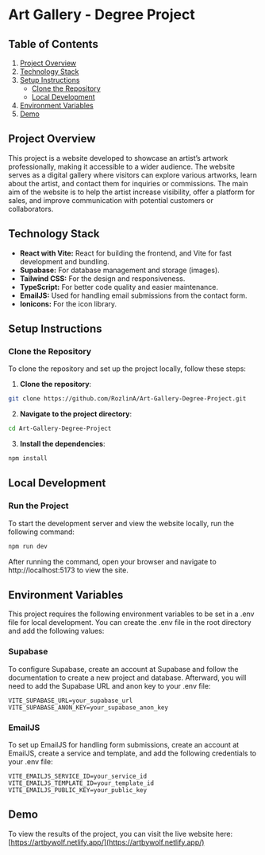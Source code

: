 # Art Gallery - Degree Project

## Table of Contents
1. [Project Overview](#project-overview)
2. [Technology Stack](#technology-stack)
3. [Setup Instructions](#setup-instructions)
    - [Clone the Repository](#clone-the-repository)
    - [Local Development](#local-development)
4. [Environment Variables](#environment-variables)
5. [Demo](#demo)

## Project Overview
This project is a website developed to showcase an artist’s artwork professionally, making it accessible to a wider audience. The website serves as a digital gallery where visitors can explore various artworks, learn about the artist, and contact them for inquiries or commissions. The main aim of the website is to help the artist increase visibility, offer a platform for sales, and improve communication with potential customers or collaborators.

## Technology Stack
- **React with Vite:** React for building the frontend, and Vite for fast development and bundling.
- **Supabase:** For database management and storage (images).
- **Tailwind CSS:** For the design and responsiveness.
- **TypeScript:** For better code quality and easier maintenance.
- **EmailJS:** Used for handling email submissions from the contact form.
- **Ionicons:** For the icon library.

## Setup Instructions
### Clone the Repository
To clone the repository and set up the project locally, follow these steps:
1. **Clone the repository**:
```bash
git clone https://github.com/RozlinA/Art-Gallery-Degree-Project.git
```
2. **Navigate to the project directory**:
 ```bash
cd Art-Gallery-Degree-Project
```
3. **Install the dependencies**:
 ```bash
npm install
```

## Local Development
### Run the Project
To start the development server and view the website locally, run the following command:
```bash
npm run dev
```
After running the command, open your browser and navigate to http://localhost:5173 to view the site.

## Environment Variables
This project requires the following environment variables to be set in a .env file for local development. You can create the .env file in the root directory and add the following values:
### Supabase
To configure Supabase, create an account at Supabase and follow the documentation to create a new project and database. Afterward, you will need to add the Supabase URL and anon key to your .env file:
```env
VITE_SUPABASE_URL=your_supabase_url
VITE_SUPABASE_ANON_KEY=your_supabase_anon_key
```
### EmailJS
To set up EmailJS for handling form submissions, create an account at EmailJS, create a service and template, and add the following credentials to your .env file:
```env
VITE_EMAILJS_SERVICE_ID=your_service_id
VITE_EMAILJS_TEMPLATE_ID=your_template_id
VITE_EMAILJS_PUBLIC_KEY=your_public_key
```

## Demo
To view the results of the project, you can visit the live website here:
[https://artbywolf.netlify.app/](https://artbywolf.netlify.app/)

